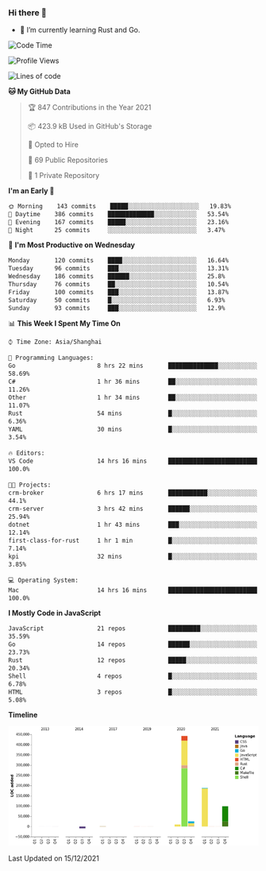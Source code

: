 ### Hi there 👋

- 🌱 I’m currently learning Rust and Go.

<!--START_SECTION:waka-->
![Code Time](http://img.shields.io/badge/Code%20Time-25%20hrs%2057%20mins-blue)

![Profile Views](http://img.shields.io/badge/Profile%20Views-1-blue)

![Lines of code](https://img.shields.io/badge/From%20Hello%20World%20I%27ve%20Written-758%20Thousand%20lines%20of%20code-blue)

**🐱 My GitHub Data** 

> 🏆 847 Contributions in the Year 2021
 > 
> 📦 423.9 kB Used in GitHub's Storage 
 > 
> 💼 Opted to Hire
 > 
> 📜 69 Public Repositories 
 > 
> 🔑 1 Private Repository 
 > 
**I'm an Early 🐤** 

```text
🌞 Morning    143 commits    █████░░░░░░░░░░░░░░░░░░░░   19.83% 
🌆 Daytime    386 commits    █████████████░░░░░░░░░░░░   53.54% 
🌃 Evening    167 commits    █████░░░░░░░░░░░░░░░░░░░░   23.16% 
🌙 Night      25 commits     ░░░░░░░░░░░░░░░░░░░░░░░░░   3.47%

```
📅 **I'm Most Productive on Wednesday** 

```text
Monday       120 commits    ████░░░░░░░░░░░░░░░░░░░░░   16.64% 
Tuesday      96 commits     ███░░░░░░░░░░░░░░░░░░░░░░   13.31% 
Wednesday    186 commits    ██████░░░░░░░░░░░░░░░░░░░   25.8% 
Thursday     76 commits     ██░░░░░░░░░░░░░░░░░░░░░░░   10.54% 
Friday       100 commits    ███░░░░░░░░░░░░░░░░░░░░░░   13.87% 
Saturday     50 commits     █░░░░░░░░░░░░░░░░░░░░░░░░   6.93% 
Sunday       93 commits     ███░░░░░░░░░░░░░░░░░░░░░░   12.9%

```


📊 **This Week I Spent My Time On** 

```text
⌚︎ Time Zone: Asia/Shanghai

💬 Programming Languages: 
Go                       8 hrs 22 mins       ██████████████░░░░░░░░░░░   58.69% 
C#                       1 hr 36 mins        ██░░░░░░░░░░░░░░░░░░░░░░░   11.26% 
Other                    1 hr 34 mins        ██░░░░░░░░░░░░░░░░░░░░░░░   11.07% 
Rust                     54 mins             █░░░░░░░░░░░░░░░░░░░░░░░░   6.36% 
YAML                     30 mins             █░░░░░░░░░░░░░░░░░░░░░░░░   3.54%

🔥 Editors: 
VS Code                  14 hrs 16 mins      █████████████████████████   100.0%

🐱‍💻 Projects: 
crm-broker               6 hrs 17 mins       ███████████░░░░░░░░░░░░░░   44.1% 
crm-server               3 hrs 42 mins       ██████░░░░░░░░░░░░░░░░░░░   25.94% 
dotnet                   1 hr 43 mins        ███░░░░░░░░░░░░░░░░░░░░░░   12.14% 
first-class-for-rust     1 hr 1 min          █░░░░░░░░░░░░░░░░░░░░░░░░   7.14% 
kpi                      32 mins             █░░░░░░░░░░░░░░░░░░░░░░░░   3.85%

💻 Operating System: 
Mac                      14 hrs 16 mins      █████████████████████████   100.0%

```

**I Mostly Code in JavaScript** 

```text
JavaScript               21 repos            █████████░░░░░░░░░░░░░░░░   35.59% 
Go                       14 repos            ██████░░░░░░░░░░░░░░░░░░░   23.73% 
Rust                     12 repos            █████░░░░░░░░░░░░░░░░░░░░   20.34% 
Shell                    4 repos             █░░░░░░░░░░░░░░░░░░░░░░░░   6.78% 
HTML                     3 repos             █░░░░░░░░░░░░░░░░░░░░░░░░   5.08%

```


**Timeline**

![Chart not found](https://raw.githubusercontent.com/elton/elton/main/charts/bar_graph.png) 


 Last Updated on 15/12/2021
<!--END_SECTION:waka-->

<!--
**elton/elton** is a ✨ _special_ ✨ repository because its `README.md` (this file) appears on your GitHub profile.

Here are some ideas to get you started:

- 🔭 I’m currently working on ...
- 🌱 I’m currently learning ...
- 👯 I’m looking to collaborate on ...
- 🤔 I’m looking for help with ...
- 💬 Ask me about ...
- 📫 How to reach me: ...
- 😄 Pronouns: ...
- ⚡ Fun fact: ...
-->
